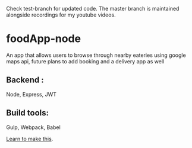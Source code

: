 Check test-branch for updated code. The master branch is maintained alongside recordings for my youtube videos.
# foodApp-node
An app that allows users to browse through nearby eateries using google maps api, future plans to add booking and a delivery app as well
## Backend : 
Node, Express, JWT
## Build tools: 
Gulp, Webpack, Babel

[Learn to make this](https://www.youtube.com/channel/UCtiCh3C4mC_LHevLPNlJlcQ/videos).
